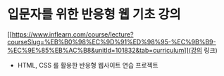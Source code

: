 # 입문자를 위한 반응형 웹 기초 강의

[[https://www.inflearn.com/course/lecture?courseSlug=%EB%B0%98%EC%9D%91%ED%98%95-%EC%9B%B9-%EC%9E%85%EB%AC%B8&unitId=101832&tab=curriculum]](강의 링크)

- HTML, CSS 를 활용한 반응형 웹사이트 연습 프로젝트
